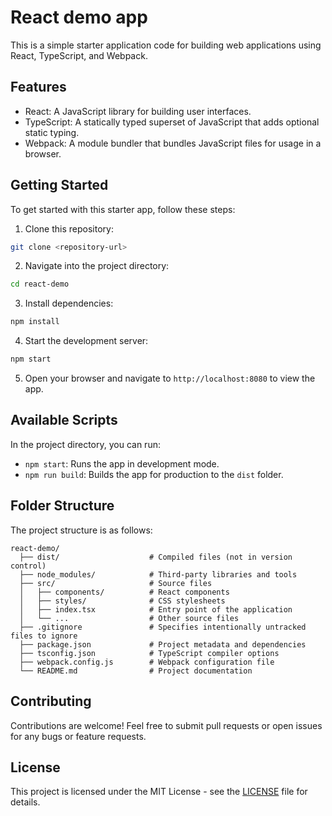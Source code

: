 
# React demo app

This is a simple starter application code for building web applications using React, TypeScript, and Webpack.

## Features

- React: A JavaScript library for building user interfaces.
- TypeScript: A statically typed superset of JavaScript that adds optional static typing.
- Webpack: A module bundler that bundles JavaScript files for usage in a browser.

## Getting Started

To get started with this starter app, follow these steps:

1. Clone this repository:

```bash
git clone <repository-url>
```

2. Navigate into the project directory:

```bash
cd react-demo
```

3. Install dependencies:

```bash
npm install
```

4. Start the development server:

```bash
npm start
```

5. Open your browser and navigate to `http://localhost:8080` to view the app.

## Available Scripts

In the project directory, you can run:

- `npm start`: Runs the app in development mode.
- `npm run build`: Builds the app for production to the `dist` folder.

## Folder Structure

The project structure is as follows:

```
react-demo/
  ├── dist/                    # Compiled files (not in version control)
  ├── node_modules/            # Third-party libraries and tools
  ├── src/                     # Source files
  │   ├── components/          # React components
  │   ├── styles/              # CSS stylesheets
  │   ├── index.tsx            # Entry point of the application
  │   └── ...                  # Other source files
  ├── .gitignore               # Specifies intentionally untracked files to ignore
  ├── package.json             # Project metadata and dependencies
  ├── tsconfig.json            # TypeScript compiler options
  ├── webpack.config.js        # Webpack configuration file
  └── README.md                # Project documentation
```

## Contributing

Contributions are welcome! Feel free to submit pull requests or open issues for any bugs or feature requests.

## License

This project is licensed under the MIT License - see the [LICENSE](LICENSE) file for details.